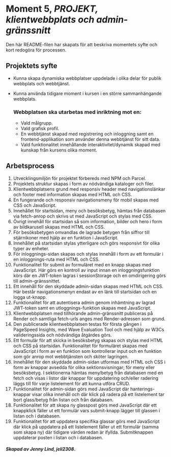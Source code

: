 # Moment 5, _PROJEKT, klientwebbplats och admin-gränssnitt_
Den här README-filen har skapats för att beskriva momentets syfte och kort redogöra för processen.

## Projektets syfte

- Kunna skapa dynamiska webbplatser uppdelade i olika delar för publik webbplats och webbtjänst.
- Kunna använda tidigare moment i kursen i en större sammanhängande webbplats.

    ### Webbplatsen ska utarbetas med inriktning mot en:

    - Vald målgrupp.
    - Vald grafisk profil.
    - En webbtjänst skapad med registrering och inloggning samt en frontend-applikation som använder denna webbtjänst för sitt data.
    - Vald funktionalitet innehållande interaktivitet/dynamik skapad med kunskap från kursens olika moment.

## Arbetsprocess

1. Utvecklingsmiljön för projektet förbereds med NPM och Parcel.
2. Projektets struktur skapas i form av nödvändiga kataloger och filer.
3. Klientwebbplatsens grund med responsiv header med navigationslänkar och footer med information skapas med HTML och CSS.
4. En fungerande och responsiv navigationsmeny för mobil skapas med CSS och JavaScript.
5. Innehållet för startsidan, meny och besöksbetyg, hämtas från databasen via fetch-anrop och skrivs ut med JavaScript och stylas med CSS.
6. Övrigt innehåll för startsidan så som information, bilder och hero i form av bildkarusell skapas med HTML och CSS.
7. För besöksbetygen omvandlas de lagrade betygen från siffror till stjärnikoner med hjälp av en funktion i JavaScript.
8. Innehållet på startsidan stylas ytterligare och görs responsivt för olika typer av enheter.
9. För inloggnings-sidan skapas och stylas innehåll i form av ett formulär i en inloggnings-ruta med HTML och CSS. 
10. Funktionalitet för submit av formuläret med en knapp skapas med JavaScript. Här görs en kontroll av input innan en inloggningsfunktion körs där en JWT-token lagras i sessionStorage och en omdirigering görs till admin-gränssnittet.
11. Ett innehåll för den skyddade admin-sidan skapas med HTML och CSS. Här består navigationsmenyn endast av en länk till startsidan och en logga ut-knapp.
12. Funktionalitet för att autentisera admin genom inhämtning av lagrad JWT-token samt en utloggnings-funktion skapas med JavaScript.
13. Klientwebbplatsen med tillhörande admin-gränssnitt publiceras på Render och samtliga fetch-urls anges med Render-adressen som grund.
14. Den publicerade klientwebbplatsen testas för första gången i PageSpeed Insights, med Wave Evaluation Tool och med hjälp av W3Cs valideringssida och nödvändiga åtgärdes görs.
15. Ett formulär för att skicka in besöksbetyg skapas och stylas med HTML och CSS på startsidan. Funktionalitet för formuläret skapas med JavaScript i form av en funktion som kontrollerar input och en funktion som gör anrop mot webbtjänsten och sköter lagringen.
16. Innehållet för den skyddade admin-sidan utformas med HTML och CSS i form av knappar avsedda för olika sektionsvisningar; för meny eller besöksbetyg. I sektionerna hämtas meny/betyg från databasen med en fetch och visas i listor där knappar för uppdatering och/eller radering läggs till för varje listelement för att kunna utföra CRUD.
17. Funktionalitet för admin-sidan görs med JavaScript där hanterings-knappar visar olika innehåll och där klick på radera på ett listelement tar bort glass/betyg från listan och från databasen. 
18. Funktionalitet för att skapa ny glasspost görs med JavaScript där ett knappklick fäller ut ett formulär vars submit-knapp lägger till glassen i listan och i databasen.
19. Funktionalitet för att uppdatera specifika glassar görs med JavaScript där klick på uppdatera på ett listelement fäller ut ett formulär (samma som skapa ny) där tidigare värden redan är ifyllda. Submitknappen uppdaterar posten i listan och i databasen.


#### _Skapad av Jenny Lind, jeli2308_.